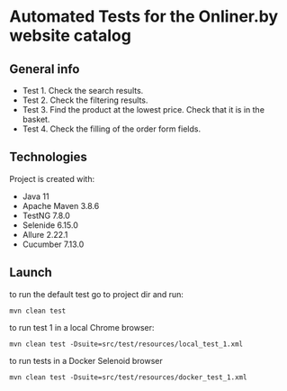 # Automated Tests for the Onliner.by website catalog

## General info
* Test 1. Check the search results.
* Test 2. Check the filtering results.
* Test 3. Find the product at the lowest price. Сheck that it is in the basket.
* Test 4. Check the filling of the order form fields.

## Technologies
Project is created with:
* Java 11
* Apache Maven 3.8.6 
* TestNG 7.8.0
* Selenide 6.15.0
* Allure 2.22.1       
* Cucumber 7.13.0
  
## Launch
to run the default test go to project dir and run:
```
mvn clean test
```

to run test 1 in a local Chrome browser:
```
mvn clean test -Dsuite=src/test/resources/local_test_1.xml
```

to run tests in a Docker Selenoid browser
```
mvn clean test -Dsuite=src/test/resources/docker_test_1.xml
```



